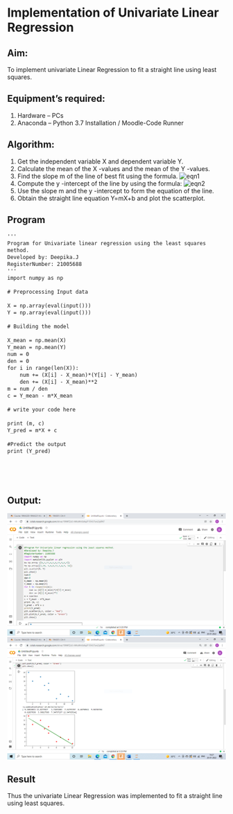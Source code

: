 # Implementation of Univariate Linear Regression
## Aim:
To implement univariate Linear Regression to fit a straight line using least squares.
## Equipment’s required:
1.	Hardware – PCs
2.	Anaconda – Python 3.7 Installation / Moodle-Code Runner
## Algorithm:
1.	Get the independent variable X and dependent variable Y.
2.	Calculate the mean of the X -values and the mean of the Y -values.
3.	Find the slope m of the line of best fit using the formula.
 ![eqn1](./eq1.jpg)
4.	Compute the y -intercept of the line by using the formula:
![eqn2](./eq2.jpg)  
5.	Use the slope m and the y -intercept to form the equation of the line.
6.	Obtain the straight line equation Y=mX+b and plot the scatterplot.
## Program
```
''' 
Program for Univariate linear regression using the least squares method.
Developed by: Deepika.J
RegisterNumber: 21005688
'''
import numpy as np

# Preprocessing Input data

X = np.array(eval(input()))
Y = np.array(eval(input()))

# Building the model

X_mean = np.mean(X)
Y_mean = np.mean(Y)
num = 0
den = 0
for i in range(len(X)):
	num += (X[i] - X_mean)*(Y[i] - Y_mean)
	den += (X[i] - X_mean)**2
m = num / den
c = Y_mean - m*X_mean

# write your code here

print (m, c)
Y_pred = m*X + c

#Predict the output
print (Y_pred)





```
## Output:
![output](.//o1.PNG)
![output](.//o2.PNG)
## Result
Thus the univariate Linear Regression was implemented to fit a straight line using least squares.
